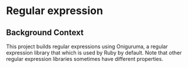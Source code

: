 Regular expression
==================

Background Context
------------------
This project builds regular expressions using Oniguruma, a regular expression library that which is used by Ruby by default. Note that other regular expression libraries sometimes have different properties.
